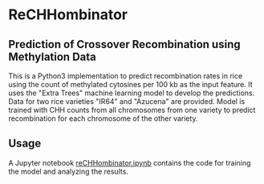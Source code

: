 # ReCHHombinator
## Prediction of Crossover Recombination using Methylation Data

This is a Python3 implementation to predict recombination rates in rice using the count of methylated cytosines per 100 kb as the input feature. It uses the "Extra Trees" machine learning model to develop the predictions. Data for two rice varieties "IR64" and "Azucena" are provided. Model is trained with CHH counts from all chromosomes from one variety to predict recombination for each chromosome of the other variety. 

## Usage

A Jupyter notebook [reCHHombinator.ipynb](reCHHombinator.ipynb) contains the code for training the model and analyzing the results.


